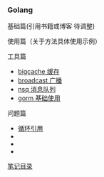 ### Golang

基础篇(引用书籍或博客 待调整)

使用篇（关于方法具体使用示例）


工具篇

- [bigcache 缓存](./tools/bigcache/)
- [broadcast 广播](./tools/broadcast/)
- [nsq 消息队列](./tools/nsq/)
- [gorm 基础使用](./tools/gorm_server/)

问题篇

- [循环引用](./QA/circularReference/readme.md)
- []()
- []()
- []()

[笔记目录](../../README.md)
